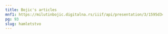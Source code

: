 ```yaml
---
title: Bojic's articles
mnf1: https://milutinbojic.digitalna.rs/iiif/api/presentation/3/1595d348-8d1c-4313-9098-9897cd15953a%252F00000001%252Fbojicknj%252F00000001/manifest
pg: 93
slug: hamletstvo
---
```

